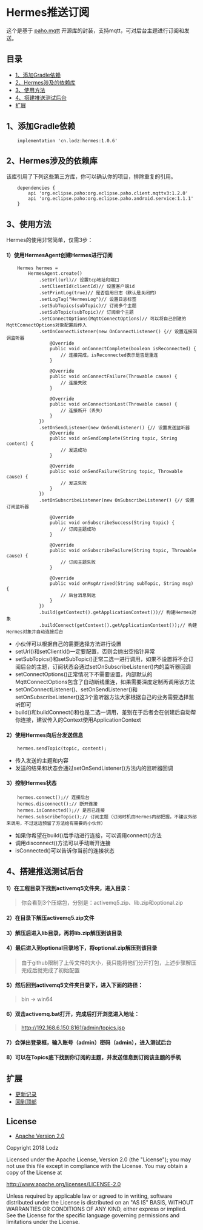 # Hermes推送订阅
这个是基于 [paho.mqtt](https://github.com/eclipse/paho.mqtt.java) 开源库的封装，支持mqtt，可对后台主题进行订阅和发送。

## 目录
- [1、添加Gradle依赖](https://github.com/LZ9/Hermes#1添加Gradle依赖)
- [2、Hermes涉及的依赖库](https://github.com/LZ9/Hermes#2Hermes涉及的依赖库)
- [3、使用方法](https://github.com/LZ9/Hermes#3使用方法)
- [4、搭建推送测试后台](https://github.com/LZ9/Hermes#4搭建推送测试后台)
- [扩展](https://github.com/LZ9/Hermes#扩展)

## 1、添加Gradle依赖
```
    implementation 'cn.lodz:hermes:1.0.6'
```

## 2、Hermes涉及的依赖库
该库引用了下列这些第三方库，你可以确认你的项目，排除重复的引用。
```
    dependencies {
        api 'org.eclipse.paho:org.eclipse.paho.client.mqttv3:1.2.0'
        api 'org.eclipse.paho:org.eclipse.paho.android.service:1.1.1'
    }
```

## 3、使用方法
Hermes的使用非常简单，仅需3步：

#### 1）使用HermesAgent创建Hermes进行订阅
```
    Hermes hermes =
        HermesAgent.create()
            .setUrl(url)// 设置tcp地址和端口
            .setClientId(clientId)// 设置客户端id
            .setPrintLog(true)// 是否启用日志（默认是关闭的）
            .setLogTag("HermesLog")// 设置日志标签
            .setSubTopics(subTopic)// 订阅多个主题
            .setSubTopic(subTopic)// 订阅单个主题
            .setConnectOptions(MqttConnectOptions)// 可以将自己创建的MqttConnectOptions对象配置后传入
            .setOnConnectListener(new OnConnectListener() {// 设置连接回调监听器
                @Override
                public void onConnectComplete(boolean isReconnected) {
                    // 连接完成，isReconnected表示是否是重连
                }

                @Override
                public void onConnectFailure(Throwable cause) {
                    // 连接失败
                }

                @Override
                public void onConnectionLost(Throwable cause) {
                    // 连接断开（丢失）
                }
            })
            .setOnSendListener(new OnSendListener() {// 设置发送监听器
                @Override
                public void onSendComplete(String topic, String content) {
                    // 发送成功
                }

                @Override
                public void onSendFailure(String topic, Throwable cause) {
                    // 发送失败
                }
            })
            .setOnSubscribeListener(new OnSubscribeListener() {// 设置订阅监听器

                @Override
                public void onSubscribeSuccess(String topic) {
                    // 订阅主题成功
                }

                @Override
                public void onSubscribeFailure(String topic, Throwable cause) {
                    // 订阅主题失败
                }

                @Override
                public void onMsgArrived(String subTopic, String msg) {
                    // 后台消息到达
                }
            })
            .build(getContext().getApplicationContext())// 构建Hermes对象
            .buildConnect(getContext().getApplicationContext());// 构建Hermes对象并自动连接后台
```

- 小伙伴可以根据自己的需要选择方法进行设置
- setUrl()和setClientId()一定要配置，否则会抛出空指针异常
- setSubTopics()和setSubTopic()正常二选一进行调用，如果不设置将不会订阅后台的主题，订阅状态会通过setOnSubscribeListener()内的监听器回调
- setConnectOptions()正常情况下不需要设置，内部默认的MqttConnectOptions包含了自动断线重连，如果需要深度定制再调用该方法
- setOnConnectListener()、setOnSendListener()和setOnSubscribeListener()这3个监听器方法大家根据自己的业务需要选择监听即可
- build()和buildConnect()和也是二选一调用，差别在于后者会在创建后自动帮你连接，建议传入的Context使用ApplicationContext

#### 2）使用Hermes向后台发送信息
```
    hermes.sendTopic(topic, content);
```

- 传入发送的主题和内容
- 发送的结果和状态会通过setOnSendListener()方法内的监听器回调

#### 3）控制Hermes状态
```
    hermes.connect();// 连接后台
    hermes.disconnect();// 断开连接
    hermes.isConnected();// 是否已连接
    hermes.subscribeTopic();// 订阅主题（订阅时机由Hermes内部把握，不建议外部来调用，不过这边预留了方法给有需要的小伙伴）
```

- 如果你希望在build()后手动进行连接，可以调用connect()方法
- 调用disconnect()方法可以手动断开连接
- isConnected()可以告诉你当前的连接状态

## 4、搭建推送测试后台
#### 1）在工程目录下找到activemq5文件夹，进入目录：

> 你会看到3个压缩包，分别是：activemq5.zip、lib.zip和optional.zip

#### 2）在目录下解压activemq5.zip文件

#### 3）解压后进入lib目录，再将lib.zip解压到该目录

#### 4）最后进入到optional目录地下，将optional.zip解压到该目录

> 由于github限制了上传文件的大小，我只能将他们分开打包，上述步骤解压完成后就完成了初始配置

#### 5）然后回到activemq5文件夹目录下，进入下面的路径：

> bin -> win64

#### 6）双击activemq.bat打开，完成后打开浏览进入地址：

> http://192.168.6.150:8161/admin/topics.jsp

#### 7）会弹出登录框，输入账号（admin）密码（admin），进入测试后台

#### 8）可以在Topics底下找到你订阅的主题，并发送信息到订阅该主题的手机

## 扩展

- [更新记录](https://github.com/LZ9/Hermes/blob/master/hermes/readme_hermes_update.md)
- [回到顶部](https://github.com/LZ9/Hermes#hermes推送订阅)

## License
- [Apache Version 2.0](http://www.apache.org/licenses/LICENSE-2.0.html)

Copyright 2018 Lodz

Licensed under the Apache License, Version 2.0 (the "License");
you may not use this file except in compliance with the License.
You may obtain a copy of the License at

<http://www.apache.org/licenses/LICENSE-2.0>

Unless required by applicable law or agreed to in writing, software
distributed under the License is distributed on an "AS IS" BASIS,
WITHOUT WARRANTIES OR CONDITIONS OF ANY KIND, either express or implied.
See the License for the specific language governing permissions and
limitations under the License.